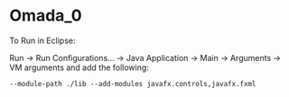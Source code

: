 # Omada_0

To Run in Eclipse:

Run -> Run Configurations...  -> Java Application -> Main -> Arguments -> VM arguments and add the following:

```
--module-path ./lib --add-modules javafx.controls,javafx.fxml
```
